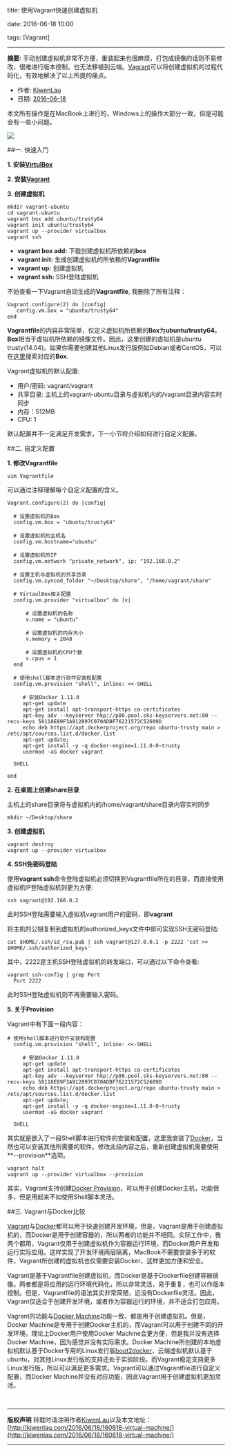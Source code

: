 title: 使用Vagrant快速创建虚拟机

date: 2016-06-18 10:00

tags: [Vagrant]

---

**摘要:** 手动创建虚拟机非常不方便，重装起来也很麻烦，打包成镜像的话则不易修改，很难进行版本控制，也无法移植到云端。[Vagrant](https://www.vagrantup.com/)可以将创建虚拟机的过程代码化，有效地解决了以上所提的痛点。

<!-- more -->

- 作者: [KiwenLau](http://kiwenlau.com/)
- 日期: [2016-06-18](http://kiwenlau.com/2016/06/18/160618-virtual-machine/)

本文所有操作是在MacBook上进行的，Windows上的操作大部分一致，但是可能会有一些小问题。

![](/image/160619/vagrant-vm.png)

##一. 快速入门

**1. 安装[VirtulBox](https://www.virtualbox.org/wiki/Downloads)**

**2. 安装[Vagrant](https://www.vagrantup.com/downloads.html)**

**3. 创建虚拟机**

```
mkdir vagrant-ubuntu
cd vagrant-ubuntu
vagrant box add ubuntu/trusty64
vagrant init ubuntu/trusty64
vagrant up --provider virtualbox
vagrant ssh
```

- **vagrant box add:** 下载创建虚拟机所依赖的**box**
- **vagrant init:** 生成创建虚拟机的所依赖的**Vagrantfile**
- **vagrant up:** 创建虚拟机
- **vagrant ssh:** SSH登陆虚拟机

不妨查看一下Vagrant自动生成的**Vagrantfile**, 我删除了所有注释：

```
Vagrant.configure(2) do |config|
   config.vm.box = "ubuntu/trusty64"
end
```
**Vagrantfile**的内容非常简单，仅定义虚拟机所依赖的**Box**为**ubuntu/trusty64**。**Box**相当于虚拟机所依赖的镜像文件。因此，这里创建的虚拟机是ubuntu trusty(14.04)。如果你需要创建其他Linux发行版例如Debian或者CentOS，可以在[这里](https://atlas.hashicorp.com/boxes/search)搜索对应的**Box**.

Vagrant虚拟机的默认配置:

- 用户/密码: vagrant/vagrant
- 共享目录: 主机上的vagrant-ubuntu目录与虚拟机内的/vagrant目录内容实时同步
- 内存：512MB
- CPU: 1

默认配置并不一定满足开发需求，下一小节将介绍如何进行自定义配置。


##二. 自定义配置

**1. 修改Vagrantfile**

```
vim Vagrantfile
```

可以通过注释理解每个自定义配置的含义。

```
Vagrant.configure(2) do |config|

  # 设置虚拟机的Box
  config.vm.box = "ubuntu/trusty64"
  
  # 设置虚拟机的主机名
  config.vm.hostname="ubuntu"
  
  # 设置虚拟机的IP
  config.vm.network "private_network", ip: "192.168.0.2"
  
  # 设置主机与虚拟机的共享目录
  config.vm.synced_folder "~/Desktop/share", "/home/vagrant/share"

  # VirtaulBox相关配置
  config.vm.provider "virtualbox" do |v|

      # 设置虚拟机的名称
      v.name = "ubuntu"

      # 设置虚拟机的内存大小
      v.memory = 2048

      # 设置虚拟机的CPU个数
      v.cpus = 1
  end
  
  # 使用shell脚本进行软件安装和配置
  config.vm.provision "shell", inline: <<-SHELL

     # 安装Docker 1.11.0
     apt-get update
     apt-get install apt-transport-https ca-certificates
     apt-key adv --keyserver hkp://p80.pool.sks-keyservers.net:80 --recv-keys 58118E89F3A912897C070ADBF76221572C52609D
     echo deb https://apt.dockerproject.org/repo ubuntu-trusty main > /etc/apt/sources.list.d/docker.list
     apt-get update;
     apt-get install -y -q docker-engine=1.11.0-0~trusty
     usermod -aG docker vagrant

  SHELL

end
```

**2. 在桌面上创建share目录**

主机上的share目录将与虚拟机内的/home/vagrant/share目录内容实时同步

```
mkdir ~/Desktop/share
```

**3. 创建虚拟机**

```
vagrant destroy
vagrant up --provider virtualbox
```

**4. SSH免密码登陆**

使用**vagrant ssh**命令登陆虚拟机必须切换到Vagrantfile所在的目录，而直接使用虚拟机IP登陆虚拟机则更为方便:

```
ssh vagrant@192.168.0.2
```

此时SSH登陆需要输入虚拟机vagrant用户的密码，即**vagrant**

将主机的公钥复制到虚拟机的authorized_keys文件中即可实现SSH无密码登陆:

```
cat $HOME/.ssh/id_rsa.pub | ssh vagrant@127.0.0.1 -p 2222 'cat >> $HOME/.ssh/authorized_keys'
```

其中，2222是主机SSH登陆虚拟机的转发端口，可以通过以下命令查看:

```
vagrant ssh-config | grep Port
  Port 2222
```

此时SSH登陆虚拟机则不再需要输入密码。

**5. 关于Provision**

Vagrant中有下面一段内容：

```
# 使用shell脚本进行软件安装和配置
  config.vm.provision "shell", inline: <<-SHELL

     # 安装Docker 1.11.0
     apt-get update
     apt-get install apt-transport-https ca-certificates
     apt-key adv --keyserver hkp://p80.pool.sks-keyservers.net:80 --recv-keys 58118E89F3A912897C070ADBF76221572C52609D
     echo deb https://apt.dockerproject.org/repo ubuntu-trusty main > /etc/apt/sources.list.d/docker.list
     apt-get update;
     apt-get install -y -q docker-engine=1.11.0-0~trusty
     usermod -aG docker vagrant

  SHELL
```

其实就是嵌入了一段Shell脚本进行软件的安装和配置，这里我安装了[Docker](https://www.docker.com/)，当然也可以安装其他所需要的软件。修改此段内容之后，重新创建虚拟机需要使用**--provision**选项。

```
vagrant halt
vagrant up --provider virtualbox --provision
```

其实，Vagrant支持创建[Docker Provision](https://www.vagrantup.com/docs/provisioning/docker.html)，可以用于创建Docker主机，功能很多，但是用起来不如使用Shell脚本灵活。

##三. Vagrant与Docker比较

[Vagrant](https://www.vagrantup.com/)与[Docker](https://www.docker.com/)都可以用于快速创建开发环境，但是，Vagrant是用于创建虚拟机的，而Docker是用于创建容器的，所以两者的功能并不相同。实际工作中，我两个都用，Vagrant仅用于创建虚拟机作为容器运行环境，而Docker用户开发和运行实际应用。这样实现了开发环境两层隔离，MacBook不需要安装多于的软件，Vagrant所创建的虚拟机也仅需要安装Docker，这样更加方便和安全。

Vagrant是基于Vagrantfile创建虚拟机，而Docker是基于Dockerfile创建容器镜像。两者都是将应用的运行环境代码化，所以非常灵活，易于重复，也可以作版本控制。但是，Vagrantfile的语法其实非常简陋，远没有Dockerfile灵活。因此，Vagrant仅适合于创建开发环境，或者作为容器运行的环境，并不适合打包应用。

Vagrant的功能与[Docker Machine](https://docs.docker.com/machine/)功能一致，都是用于创建虚拟机。但是，Docker Machine是专用于创建Docker主机的，而Vagrant可以用于创建不同的开发环境。理论上Docker用户使用Docker Machine会更方便，但是我并没有选择Docker Machine，因为感觉并没有实际需求。Docker Machine所创建的本地虚拟机默认基于Docker专用的Linux发行版[boot2docker](https://github.com/boot2docker/boot2docker)，云端虚拟机默认基于ubuntu，对其他Linux发行版的支持还处于实验阶段。而Vagrant稳定支持更多Linux发行版，所以可以满足更多需求。Vagrant可以通过Vagrantfile进行自定义配置，而Docker Machine并没有对应功能，因此Vagrant用于创建虚拟机更加灵活。

<br /> 

***
**版权声明**
转载时请注明作者[KiwenLau](http://kiwenlau.com/)以及本文地址：
[http://kiwenlau.com/2016/06/18/160618-virtual-machine/](http://kiwenlau.com/2016/06/18/160618-virtual-machine/)
***

